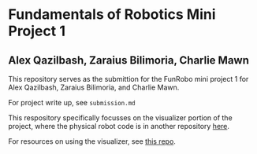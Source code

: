 # Fundamentals of Robotics Mini Project 1
## Alex Qazilbash, Zaraius Bilimoria, Charlie Mawn

This repository serves as the submittion for the FunRobo mini project 1 for Alex Qazilbash, Zaraius Bilimoria, and Charlie Mawn. 

For project write up, see `submission.md`

This respository specifically focusses on the visualizer portion of the project, where the physical robot code is in another repository [here](https://github.com/Zaraius/hiwonder-armpi-pro). 

For resources on using the visualizer, see [this repo](https://github.com/OlinCollege-FunRobo/arm-kinematics-module). 

